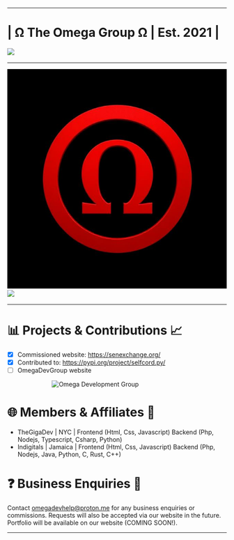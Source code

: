 ***
# | Ω The Omega Group Ω | Est. 2021 |
<img src="https://camo.githubusercontent.com/957a78ed3fa5213b270c6ee67d9112a07fbbd01452a84f50b3868957c6416c03/68747470733a2f2f726561646d652d747970696e672d7376672e6865726f6b756170702e636f6d3f666f6e743d466972612b436f64652670617573653d3130303026636f6c6f723d3039363944412663656e7465723d74727565267643656e7465723d747275652677696474683d343335266c696e65733d4275696c64696e672b7468652b7765622b6f662b746f6d6f72726f773b4372616674696e672b6469676974616c2b657870657269656e6365733b5475726e696e672b69646561732b696e746f2b7265616c697479"/>

***

![logo](files/omega.jpg)
[![](https://skillicons.dev/icons?i=html,css,php,js,nodejs,typescript,java,py,cs,git,github,unity)](https://skillicons.dev)
***

# 📊 Projects & Contributions 📈
- [x] Commissioned website: https://senexchange.org/
- [x] Contributed to: https://pypi.org/project/selfcord.py/
- [ ] OmegaDevGroup website

<div>
  
&nbsp;&nbsp;&nbsp;&nbsp;&nbsp;&nbsp;&nbsp;&nbsp;&nbsp;&nbsp;&nbsp;&nbsp;&nbsp;&nbsp;&nbsp;&nbsp;&nbsp;&nbsp;&nbsp;&nbsp;&nbsp;&nbsp;&nbsp;&nbsp;&nbsp;  ![Omega Development Group](https://img.shields.io/badge/Omega-Development-blue?style=for-the-badge&logo=github)

</div>

# 🌐 Members & Affiliates 👾
- TheGigaDev | NYC | Frontend (Html, Css, Javascript) Backend (Php, Nodejs, Typescript, Csharp, Python)
- Indigitals | Jamaica | Frontend (Html, Css, Javascript) Backend (Php, Nodejs, Java, Python, C, Rust, C++)

# ❓ Business Enquiries 💬
Contact omegadevhelp@proton.me for any business enquiries or commissions. Requests will also be
accepted via our website in the future. Portfolio will be available on our website (COMING SOON!).
***
